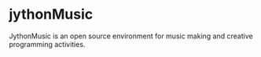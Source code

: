 # jythonMusic
JythonMusic is an open source environment for music making and creative programming activities.

